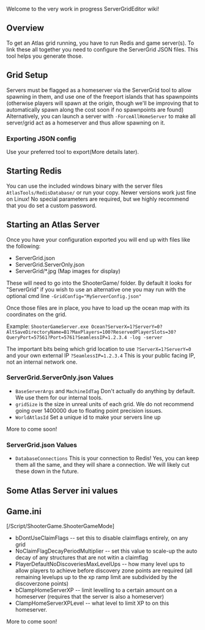 Welcome to the very work in progress ServerGridEditor wiki!

## Overview 
To get an Atlas grid running, you have to run Redis and game server(s). To link these all together you need to configure the ServerGrid JSON files. This tool helps you generate those.

## Grid Setup
Servers must be flagged as a homeserver via the ServerGrid tool to allow spawning in them, and use one of the freeport islands that has spawnpoints (otherwise players will spawn at the origin, though we'll be improving that to automatically spawn along the cost soon if no spawnpoints are found)
Alternatively, you can launch a server with ``-ForceAllHomeServer`` to make all server/grid act as a homeserver and thus allow spawning on it.

### Exporting JSON config
Use your preferred tool to export(More details later).

## Starting Redis
You can use the included windows binary with the server files `AtlasTools/RedisDatabase/` or run your copy. Newer versions work just fine on Linux! No special parameters are required, but we highly recommend that you do set a custom password.

## Starting an Atlas Server

Once you have your configuration exported you will end up with files like the following:
* ServerGrid.json
* ServerGrid.ServerOnly.json
* ServerGrid/*.jpg (Map images for display)

These will need to go into the ShooterGame/ folder. By default it looks for "ServerGrid" if you wish to use an alternative one you may run with the optional cmd line ``-GridConfig="MyServerConfig.json"``

Once those files are in place, you have to load up the ocean map with its coordinates on the grid.

Example: ``ShooterGameServer.exe Ocean?ServerX=1?ServerY=0?AltSaveDirectoryName=B1?MaxPlayers=100?ReservedPlayerSlots=30?QueryPort=57561?Port=5761?SeamlessIP=1.2.3.4 -log -server``

The important bits being which grid location to use `?ServerX=1?ServerY=0` and your own external IP `?SeamlessIP=1.2.3.4` This is your public facing IP, not an internal network one.

### ServerGrid.ServerOnly.json Values
* ``BaseServerArgs`` and ``MachineIdTag`` Don't actually do anything by default. We use them for our internal tools.
* ``gridSize`` is the size in unreal units of each grid. We do not recommend going over 1400000 due to floating point precision issues.
* ``WorldAtlasId`` Set a unique id to make your servers line up

More to come soon!

### ServerGrid.json Values
* ``DatabaseConnections`` This is your connection to Redis! Yes, you can keep them all the same, and they will share a connection. We will likely cut these down in the future.

## Some Atlas Server ini values
## Game.ini
[/Script/ShooterGame.ShooterGameMode]
* bDontUseClaimFlags -- set this to disable claimflags entirely, on any grid
* NoClaimFlagDecayPeriodMultiplier -- set this value to scale-up the auto decay of any structures that are not witin a claimflag
* PlayerDefaultNoDiscoveriesMaxLevelUps -- how many level ups to allow players to achieve before discovery zone points are required (all remaining levelups up to the xp ramp limit are subdivided by the discoverzone points)
* bClampHomeServerXP -- limit levelling to a certain amount on a homeserver (requires that the server is also a homeserver)
* ClampHomeServerXPLevel -- what level to limit XP to on this homeserver.

More to come soon!
